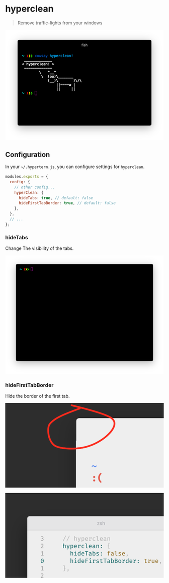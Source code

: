 # hyperclean

> Remove traffic-lights from your windows

![](https://raw.githubusercontent.com/albinekb/hyperclean/master/media/with.png)

## Configuration

In your `~/.hyperterm.js`, you can configure settings for `hyperclean`.

```js
modules.exports = {
  config: {
    // other config...
    hyperClean: {
      hideTabs: true, // default: false
      hideFirstTabBorder: true, // default: false
    },
  },
  // ...
};
```

### hideTabs

Change The visibility of the tabs.

![](https://raw.githubusercontent.com/albinekb/hyperclean/master/media/tabs.png)

### hideFirstTabBorder

Hide the border of the first tab.

![](media/border.png)

![](media/no-border.png)
